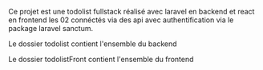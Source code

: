 Ce projet est une todolist fullstack réalisé avec laravel en backend 
et react en frontend les 02 connéctés via des api avec authentification via le package 
laravel sanctum. 

Le dossier todolist contient l'ensemble du backend 

Le dossier todolistFront contient l'ensemble du frontend 